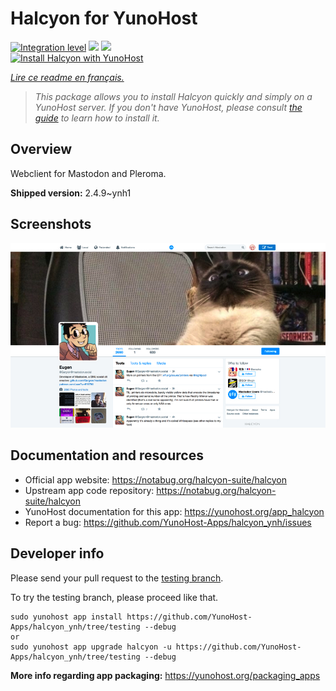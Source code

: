 <!--
N.B.: This README was automatically generated by https://github.com/YunoHost/apps/tree/master/tools/README-generator
It shall NOT be edited by hand.
-->

# Halcyon for YunoHost

[![Integration level](https://dash.yunohost.org/integration/halcyon.svg)](https://dash.yunohost.org/appci/app/halcyon) ![](https://ci-apps.yunohost.org/ci/badges/halcyon.status.svg) ![](https://ci-apps.yunohost.org/ci/badges/halcyon.maintain.svg)  
[![Install Halcyon with YunoHost](https://install-app.yunohost.org/install-with-yunohost.svg)](https://install-app.yunohost.org/?app=halcyon)

*[Lire ce readme en français.](./README_fr.md)*

> *This package allows you to install Halcyon quickly and simply on a YunoHost server.
If you don't have YunoHost, please consult [the guide](https://yunohost.org/#/install) to learn how to install it.*

## Overview

Webclient for Mastodon and Pleroma.

**Shipped version:** 2.4.9~ynh1


## Screenshots

![](./doc/screenshots/preview0.png)

## Documentation and resources

* Official app website: https://notabug.org/halcyon-suite/halcyon
* Upstream app code repository: https://notabug.org/halcyon-suite/halcyon
* YunoHost documentation for this app: https://yunohost.org/app_halcyon
* Report a bug: https://github.com/YunoHost-Apps/halcyon_ynh/issues

## Developer info

Please send your pull request to the [testing branch](https://github.com/YunoHost-Apps/halcyon_ynh/tree/testing).

To try the testing branch, please proceed like that.
```
sudo yunohost app install https://github.com/YunoHost-Apps/halcyon_ynh/tree/testing --debug
or
sudo yunohost app upgrade halcyon -u https://github.com/YunoHost-Apps/halcyon_ynh/tree/testing --debug
```

**More info regarding app packaging:** https://yunohost.org/packaging_apps
